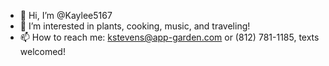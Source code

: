 - 👋 Hi, I’m @Kaylee5167
- 👀 I’m interested in plants, cooking, music, and traveling! 
- 📫 How to reach me: kstevens@app-garden.com or (812) 781-1185, texts welcomed! 

<!---
Kaylee5167/Kaylee5167 is a ✨ special ✨ repository because its `README.md` (this file) appears on your GitHub profile.
You can click the Preview link to take a look at your changes.
--->
